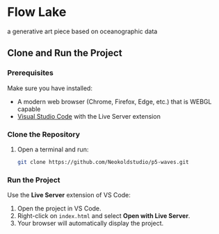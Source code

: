 # Flow Lake
a generative art piece based on oceanographic data

## Clone and Run the Project

### Prerequisites
Make sure you have installed:
- A modern web browser (Chrome, Firefox, Edge, etc.) that is WEBGL capable
- [Visual Studio Code](https://code.visualstudio.com/) with the Live Server extension

### Clone the Repository

1. Open a terminal and run:
   ```sh
   git clone https://github.com/Neokoldstudio/p5-waves.git
   ```

### Run the Project

Use the **Live Server** extension of VS Code:
1. Open the project in VS Code.
2. Right-click on `index.html` and select **Open with Live Server**.
3. Your browser will automatically display the project.
